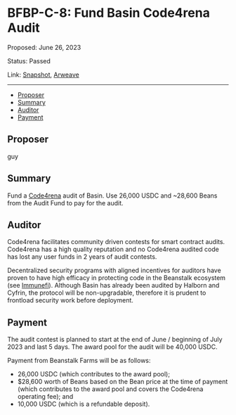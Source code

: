 # BFBP-C-8: Fund Basin Code4rena Audit

Proposed: June 26, 2023

Status: Passed

Link: [Snapshot](https://snapshot.org/#/beanstalkfarmsbudget.eth/proposal/0xec55f84d437f96e473616bb60a21b3a497f53dab804dfbf35e5f7e703af22305), [Arweave](https://arweave.net/oGsAM0-2i1gd5bJBtT84hDB61ioqSmNv_qt7tnotcr4)

---

- [Proposer](#proposer)
- [Summary](#summary)
- [Auditor](#auditor)
- [Payment](#payment)

## Proposer

guy

## Summary

Fund a [Code4rena](https://code4rena.com/) audit of Basin. Use 26,000 USDC and ~28,600 Beans from the Audit Fund to pay for the audit.

## Auditor

Code4rena facilitates community driven contests for smart contract audits. Code4rena has a high quality reputation and no Code4rena audited code has lost any user funds in 2 years of audit contests.

Decentralized security programs with aligned incentives for auditors have proven to have high efficacy in protecting code in the Beanstalk ecosystem (see [Immunefi](https://snapshot.org/#/beanstalkbugbounty.eth)). Although Basin has already been audited by Halborn and Cyfrin, the protocol will be non-upgradable, therefore it is prudent to frontload security work before deployment.

## Payment

The audit contest is planned to start at the end of June / beginning of July 2023 and last 5 days. The award pool for the audit will be 40,000 USDC. 

Payment from Beanstalk Farms will be as follows:
* 26,000 USDC (which contributes to the award pool);
* $28,600 worth of Beans based on the Bean price at the time of payment (which contributes to the award pool and covers the Code4rena operating fee); and
* 10,000 USDC (which is a refundable deposit).
